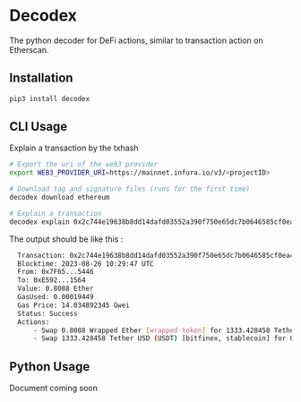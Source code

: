 # Decodex

The python decoder for DeFi actions, similar to transaction action on Etherscan.

## Installation

```bash
pip3 install decodex
```

## CLI Usage

Explain a transaction by the txhash

```bash
# Export the uri of the web3 provider
export WEB3_PROVIDER_URI=https://mainnet.infura.io/v3/<projectID>

# Download tag and signature files (runs for the first time)
decodex download ethereum

# Explain a transaction
decodex explain 0x2c744e19638b8dd14dafd03552a390f750e65dc7b0646585cf0ea40ef7a98743
```

The output should be like this :

```bash
  Transaction: 0x2c744e19638b8dd14dafd03552a390f750e65dc7b0646585cf0ea40ef7a98743
  Blocktime: 2023-08-26 10:29:47 UTC
  From: 0x7F65...5446
  To: 0xE592...1564
  Value: 0.8088 Ether
  GasUsed: 0.00019449
  Gas Price: 14.034892345 Gwei
  Status: Success
  Actions:
      - Swap 0.8088 Wrapped Ether [wrapped-token] for 1333.428458 Tether USD (USDT) [bitfinex, stablecoin] on 0x11b8...97F6
      - Swap 1333.428458 Tether USD (USDT) [bitfinex, stablecoin] for 0.8079914030453189 Wrapped Ether [wrapped-token] on 0x11b8...97F6
```

## Python Usage

Document coming soon
